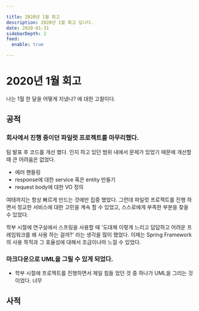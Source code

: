 ```yaml
---

title: 2020년 1월 회고
description: 2020년 1월 회고 입니다.
date: 2020-01-31
sidebarDepth: 2
feed:
  enable: true

---
```


# 2020년 1월 회고

나는 1월 한 달을 어떻게 지냈나? 에 대한 고찰이다.

## 공적

### 회사에서 진행 중이던 파일럿 프로젝트를 마무리했다.

팀 발표 후 코드를 개선 했다. 인지 하고 있던 범위 내에서 문제가 있었기 때문에 개선할 때 큰 어려움은 없었다.

- 에러 핸들링
- response에 대한 service 혹은 entity 만들기
- request body에 대한 VO 정의

여태까지는 항상 빠르게 만드는 것에만 집중 했었다.
그런데 파일럿 프로젝트를 진행 하면서 정교한 서비스에 대한 고민을 계속 할 수 있었고, 스스로에게 부족한 부분을 찾을 수 있었다.

학부 시절에 연구실에서 스프링을 사용할 때 '도대체 이렇게 느리고 답답하고 어려운 프레임워크를 왜 사용 하는 걸까?' 라는 생각을 많이 했었다.
이제는 Spring Framework의 사용 목적과 그 효율성에 대해서 조금이나마 느낄 수 있었다.

### 마크다운으로 UML을 그릴 수 있게 되었다.
  - 학부 시절에 프로젝트를 진행하면서 제일 힘들 었던 것 중 하나가 UML을 그리는 것이었다.
    너무  

## 사적
